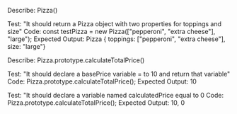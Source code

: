 Describe: Pizza()

Test: "It should return a Pizza object with two properties for toppings and size"
Code: const testPizza = new Pizza(["pepperoni", "extra cheese"], "large");
Expected Output: Pizza { toppings: ["pepperoni", "extra cheese"], size: "large"}

Describe: Pizza.prototype.calculateTotalPrice()

Test: "It should declare a basePrice variable = to 10 and return that variable"
Code: Pizza.prototype.calculateTotalPrice();
Expected Output: 10

Test: "It should declare a variable named calculatedPrice equal to 0
Code: Pizza.prototype.calculateTotalPrice();
Expected Output: 10, 0
